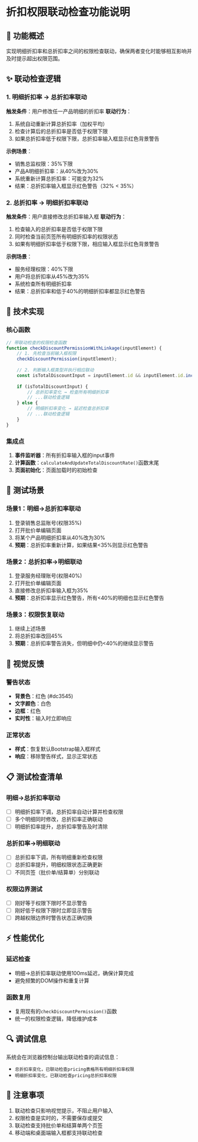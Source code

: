 # 折扣权限联动检查功能说明

## 🎯 功能概述
实现明细折扣率和总折扣率之间的权限检查联动，确保两者变化时能够相互影响并及时提示超出权限范围。

## ✨ 联动检查逻辑

### 1. 明细折扣率 → 总折扣率联动
**触发条件**：用户修改任一产品明细的折扣率
**联动行为**：
1. 系统自动重新计算总折扣率（加权平均）
2. 检查计算后的总折扣率是否低于权限下限
3. 如果总折扣率低于权限下限，总折扣率输入框显示红色背景警告

**示例场景**：
- 销售总监权限：35%下限
- 产品A明细折扣率：从40%改为30%
- 系统重新计算总折扣率：可能变为32%
- 结果：总折扣率输入框显示红色警告（32% < 35%）

### 2. 总折扣率 → 明细折扣率联动
**触发条件**：用户直接修改总折扣率输入框
**联动行为**：
1. 检查输入的总折扣率是否低于权限下限
2. 同时检查当前页签所有明细折扣率的权限状态
3. 如果有明细折扣率低于权限下限，相应输入框显示红色背景警告

**示例场景**：
- 服务经理权限：40%下限
- 用户将总折扣率从45%改为35%
- 系统检查所有明细折扣率
- 结果：总折扣率和低于40%的明细折扣率都显示红色警告

## 🔧 技术实现

### 核心函数
```javascript
// 带联动检查的权限检查函数
function checkDiscountPermissionWithLinkage(inputElement) {
    // 1. 先检查当前输入框权限
    checkDiscountPermission(inputElement);
    
    // 2. 判断输入框类型并执行相应联动
    const isTotalDiscountInput = inputElement.id && inputElement.id.includes('TotalDiscount');
    
    if (isTotalDiscountInput) {
        // 总折扣率变化 → 检查所有明细折扣率
        // ...联动检查逻辑
    } else {
        // 明细折扣率变化 → 延迟检查总折扣率
        // ...联动检查逻辑
    }
}
```

### 集成点
1. **事件监听器**：所有折扣率输入框的input事件
2. **计算函数**：`calculateAndUpdateTotalDiscountRate()`函数末尾
3. **页面初始化**：页面加载时的初始检查

## 🧪 测试场景

### 场景1：明细→总折扣率联动
1. 登录销售总监账号(权限35%)
2. 打开批价单编辑页面
3. 将某个产品明细折扣率从40%改为30%
4. **预期**：总折扣率重新计算，如果结果<35%则显示红色警告

### 场景2：总折扣率→明细联动
1. 登录服务经理账号(权限40%)
2. 打开批价单编辑页面
3. 直接修改总折扣率输入框为35%
4. **预期**：总折扣率显示红色警告，所有<40%的明细也显示红色警告

### 场景3：权限恢复联动
1. 继续上述场景
2. 将总折扣率改回45%
3. **预期**：总折扣率警告消失，但明细中仍<40%的继续显示警告

## 🎨 视觉反馈

### 警告状态
- **背景色**：红色 (#dc3545)
- **文字颜色**：白色
- **边框**：红色
- **实时性**：输入时立即响应

### 正常状态
- **样式**：恢复默认Bootstrap输入框样式
- **响应**：移除警告样式，显示正常状态

## 📋 测试检查清单

### 明细→总折扣率联动
- [ ] 明细折扣率下调，总折扣率自动计算并检查权限
- [ ] 多个明细同时修改，总折扣率正确联动
- [ ] 明细折扣率提升，总折扣率警告及时清除

### 总折扣率→明细联动
- [ ] 总折扣率下调，所有明细重新检查权限
- [ ] 总折扣率提升，明细权限状态正确更新
- [ ] 不同页签（批价单/结算单）分别联动

### 权限边界测试
- [ ] 刚好等于权限下限时不显示警告
- [ ] 刚好低于权限下限时立即显示警告
- [ ] 跨越权限边界时警告状态正确切换

## ⚡ 性能优化

### 延迟检查
- 明细→总折扣率联动使用100ms延迟，确保计算完成
- 避免频繁的DOM操作和重复计算

### 函数复用
- 复用现有的`checkDiscountPermission()`函数
- 统一的权限检查逻辑，降低维护成本

## 🔍 调试信息
系统会在浏览器控制台输出联动检查的调试信息：
- `总折扣率变化，已联动检查pricing表格所有明细折扣率权限`
- `明细折扣率变化，已联动检查pricing总折扣率权限`

## 📝 注意事项
1. 联动检查只影响视觉提示，不阻止用户输入
2. 权限检查是实时的，不需要保存或提交
3. 联动检查支持批价单和结算单两个页签
4. 移动端和桌面端输入框都支持联动检查 